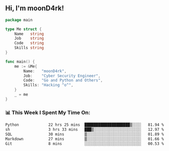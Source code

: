 <h2> Hi, I'm moonD4rk!</h2>

```go
package main

type Me struct {
	Name   string
	Job    string
	Code   string
	Skills string
}

func main() {
	me := &Me{
		Name:   "moonD4rk",
		Job:    "Cyber Security Engineer",
		Code:   "Go and Python and Others",
		Skills: "Hacking ^o^",
	}
	_ = me
}
```

<h3>📊 This Week I Spent My Time On:</h3>
<!-- <img align='right' src="https://github-readme-stats.vercel.app/api?username=moond4rk&show_icons=true&theme=radical", width="300" height="150"> -->

<!--START_SECTION:waka-->

```txt
Python             22 hrs 25 mins  ████████████████████▒░░░░   81.94 %
sh                 3 hrs 33 mins   ███▒░░░░░░░░░░░░░░░░░░░░░   12.97 %
SQL                30 mins         ▒░░░░░░░░░░░░░░░░░░░░░░░░   01.89 %
Markdown           27 mins         ▒░░░░░░░░░░░░░░░░░░░░░░░░   01.66 %
Git                8 mins          ░░░░░░░░░░░░░░░░░░░░░░░░░   00.53 %
```

<!--END_SECTION:waka-->

